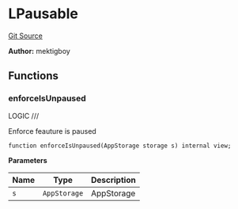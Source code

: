 # LPausable
[Git Source](https://github.com/VaporFi/liquid-staking/blob/3b515db4cbed442e9d462b37141dae8e14c9c9d0/src/libraries/LPausable.sol)

**Author:**
mektigboy


## Functions
### enforceIsUnpaused

LOGIC ///

Enforce feauture is paused


```solidity
function enforceIsUnpaused(AppStorage storage s) internal view;
```
**Parameters**

|Name|Type|Description|
|----|----|-----------|
|`s`|`AppStorage`|AppStorage|


